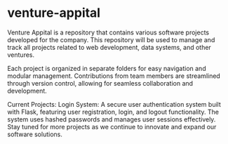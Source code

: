 # venture-appital
Venture Appital is a repository that contains various software projects developed for the company.
This repository will be used to manage and track all projects related to web development, data systems, and other ventures.

Each project is organized in separate folders for easy navigation and modular management. Contributions from team members are streamlined through version control, allowing for seamless collaboration and development.

Current Projects:
Login System: A secure user authentication system built with Flask, featuring user registration, login, and logout functionality. The system uses hashed passwords and manages user sessions effectively.
Stay tuned for more projects as we continue to innovate and expand our software solutions.

